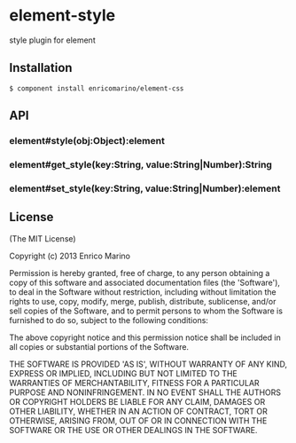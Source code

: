 # element-style

style plugin for element

## Installation

    $ component install enricomarino/element-css

## API

### element#style(obj:Object):element

### element#get_style(key:String, value:String|Number):String

### element#set_style(key:String, value:String|Number):element

## License

(The MIT License)

Copyright (c) 2013 Enrico Marino

Permission is hereby granted, free of charge, to any person obtaining
a copy of this software and associated documentation files (the
'Software'), to deal in the Software without restriction, including
without limitation the rights to use, copy, modify, merge, publish,
distribute, sublicense, and/or sell copies of the Software, and to
permit persons to whom the Software is furnished to do so, subject to
the following conditions:

The above copyright notice and this permission notice shall be
included in all copies or substantial portions of the Software.

THE SOFTWARE IS PROVIDED 'AS IS', WITHOUT WARRANTY OF ANY KIND,
EXPRESS OR IMPLIED, INCLUDING BUT NOT LIMITED TO THE WARRANTIES OF
MERCHANTABILITY, FITNESS FOR A PARTICULAR PURPOSE AND NONINFRINGEMENT.
IN NO EVENT SHALL THE AUTHORS OR COPYRIGHT HOLDERS BE LIABLE FOR ANY
CLAIM, DAMAGES OR OTHER LIABILITY, WHETHER IN AN ACTION OF CONTRACT,
TORT OR OTHERWISE, ARISING FROM, OUT OF OR IN CONNECTION WITH THE
SOFTWARE OR THE USE OR OTHER DEALINGS IN THE SOFTWARE.
